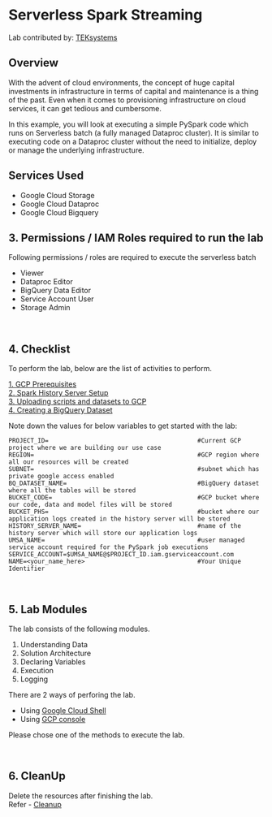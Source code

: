 # Serverless Spark Streaming

Lab contributed by: [TEKsystems](https://www.teksystems.com/en/about-us/partnerships/google-cloud)

## Overview

With the advent of cloud environments, the concept of huge capital investments in infrastructure in terms of capital and maintenance is a thing of the past. Even when it comes to provisioning infrastructure on cloud services, it can get tedious and cumbersome.

In this example, you will look at executing a simple PySpark code which runs on Serverless batch (a fully managed Dataproc cluster). It is similar to executing code on a Dataproc cluster without the need to initialize, deploy or manage the underlying infrastructure.


## Services Used
* Google Cloud Storage
* Google Cloud Dataproc
* Google Cloud Bigquery

## 3. Permissions / IAM Roles required to run the lab

Following permissions / roles are required to execute the serverless batch

- Viewer
- Dataproc Editor
- BigQuery Data Editor
- Service Account User
- Storage Admin

<br>

## 4. Checklist

To perform the lab, below are the list of activities to perform. <br>

[1. GCP Prerequisites](instructions/01-gcp-prerequisites.md)<br>
[2. Spark History Server Setup](instructions/02-persistent-history-server.md)<br>
[3. Uploading scripts and datasets to GCP](instructions/03-files-upload.md)<br>
[4. Creating a BigQuery Dataset](instructions/04-create-bigquery-dataset.md)<br>

Note down the values for below variables to get started with the lab:

```
PROJECT_ID=                                         #Current GCP project where we are building our use case
REGION=                                             #GCP region where all our resources will be created
SUBNET=                                             #subnet which has private google access enabled
BQ_DATASET_NAME=                                    #BigQuery dataset where all the tables will be stored
BUCKET_CODE=                                        #GCP bucket where our code, data and model files will be stored
BUCKET_PHS=                                         #bucket where our application logs created in the history server will be stored
HISTORY_SERVER_NAME=                                #name of the history server which will store our application logs
UMSA_NAME=                                          #user managed service account required for the PySpark job executions
SERVICE_ACCOUNT=$UMSA_NAME@$PROJECT_ID.iam.gserviceaccount.com
NAME=<your_name_here>                               #Your Unique Identifier
```
<br>

## 5. Lab Modules

The lab consists of the following modules.

1.  Understanding Data
2. Solution Architecture
3. Declaring Variables
4. Execution
5. Logging

There are 2 ways of perforing the lab.
- Using [Google Cloud Shell](instructions/05a_serverless_spark_streaming_gcloud_execution.md)
- Using [GCP console](instructions/05b_serverless_spark_streaming_console_execution.md )

Please chose one of the methods to execute the lab.

<br>

## 6. CleanUp

Delete the resources after finishing the lab. <br>
Refer - [Cleanup](instructions/06-cleanup.md )

<br>
